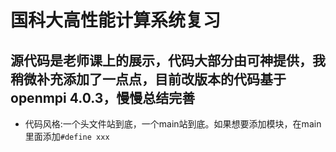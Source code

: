 # 国科大高性能计算系统复习

源代码是老师课上的展示，代码大部分由可神提供，我稍微补充添加了一点点，目前改版本的代码基于openmpi 4.0.3，慢慢总结完善
---

- 代码风格:一个头文件站到底，一个main站到底。如果想要添加模块，在main里面添加`#define xxx`
